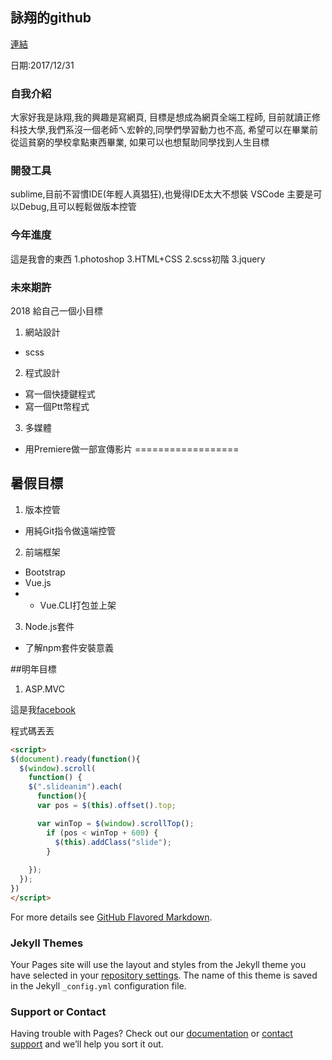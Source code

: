 ## 詠翔的github

[連結](https://satanbaby.github.io/satanbaby/)

日期:2017/12/31

### 自我介紹
大家好我是詠翔,我的興趣是寫網頁,
目標是想成為網頁全端工程師,
目前就讀正修科技大學,我們系沒一個老師ㄟ宏幹的,同學們學習動力也不高,
希望可以在畢業前從這貧窮的學校拿點東西畢業,
如果可以也想幫助同學找到人生目標

### 開發工具
sublime,目前不習慣IDE(年輕人真猖狂),也覺得IDE太大不想裝
VSCode 主要是可以Debug,且可以輕鬆做版本控管

### 今年進度
這是我會的東西
1.photoshop
3.HTML+CSS
2.scss初階
3.jquery

### 未來期許
2018 給自己一個小目標
1. 網站設計
+ scss
2. 程式設計
+ 寫一個快捷鍵程式
+ 寫一個Ptt幣程式
3. 多媒體
+ 用Premiere做一部宣傳影片
==================
## 暑假目標
1. 版本控管
+ 用純Git指令做遠端控管
2. 前端框架
+ Bootstrap
+ Vue.js
+ + Vue.CLI打包並上架
3. Node.js套件
+ 了解npm套件安裝意義

##明年目標
1. ASP.MVC



這是我[facebook](www.google.com)

程式碼丟丟
```Markdown
<script>
$(document).ready(function(){
  $(window).scroll(
    function() {
    $(".slideanim").each(
      function(){
      var pos = $(this).offset().top;

      var winTop = $(window).scrollTop();
        if (pos < winTop + 600) {
          $(this).addClass("slide");
        }
        
    });
  });
})
</script>
```
For more details see [GitHub Flavored Markdown](https://guides.github.com/features/mastering-markdown/).

### Jekyll Themes

Your Pages site will use the layout and styles from the Jekyll theme you have selected in your [repository settings](https://github.com/satanbaby/satanbaby/settings). The name of this theme is saved in the Jekyll `_config.yml` configuration file.

### Support or Contact

Having trouble with Pages? Check out our [documentation](https://help.github.com/categories/github-pages-basics/) or [contact support](https://github.com/contact) and we’ll help you sort it out.
